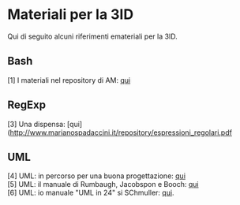 # Materiali per la 3ID
 Qui di seguito alcuni riferimenti emateriali per la 3ID.

## Bash
[1] I materiali nel repository di AM: [qui](https://github.com/divino-marchese/zuccante/tree/master/bash)  

## RegExp
[3] Una dispensa: [qui](http://www.marianospadaccini.it/repository/espressioni_regolari.pdf

## UML
[4] UML: in percorso per una buona progettazione: [qui](http://www.cs.kent.edu/~jmaletic/cs63901/lectures/UML.pdf)  
[5] UML: il manuale di Rumbaugh, Jacobspon e Booch: [qui](https://github.com/zuccante/3ID)  
[6] UML: io manuale "UML in 24" si SChmuller: [qui](http://web.uettaxila.edu.pk/CMS/AUT2011/seSCbs/tutorial%5CElectronic_Book(UML%2024%20Hours).pdf).